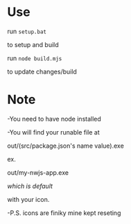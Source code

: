 # Use

run `setup.bat`

to setup and build

run `node build.mjs`

to update changes/build

# Note
-You need to have node installed

-You will find your runable file at

out/(src/package.json's name value).exe

ex.

out/my-nwjs-app.exe

*which is default*

with your icon.

-P.S. icons are finiky mine kept reseting